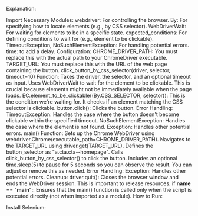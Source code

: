 Explanation:

Import Necessary Modules:
webdriver: For controlling the browser.
By: For specifying how to locate elements (e.g., by CSS selector).
WebDriverWait: For waiting for elements to be in a specific state.
expected_conditions: For defining conditions to wait for (e.g., element to be clickable).
TimeoutException, NoSuchElementException: For handling potential errors.
time: to add a delay.
Configuration:
CHROME_DRIVER_PATH: You must replace this with the actual path to your ChromeDriver executable.
TARGET_URL: You must replace this with the URL of the web page containing the button.
click_button_by_css_selector(driver, selector, timeout=10) Function:
Takes the driver, the selector, and an optional timeout as input.
Uses WebDriverWait to wait for the element to be clickable. This is crucial because elements might not be immediately available when the page loads.
EC.element_to_be_clickable((By.CSS_SELECTOR, selector)): This is the condition we're waiting for. It checks if an element matching the CSS selector is clickable.
button.click(): Clicks the button.
Error Handling:
TimeoutException: Handles the case where the button doesn't become clickable within the specified timeout.
NoSuchElementException: Handles the case where the element is not found.
Exception: Handles other potential errors.
main() Function:
Sets up the Chrome WebDriver using webdriver.Chrome(executable_path=CHROME_DRIVER_PATH).
Navigates to the TARGET_URL using driver.get(TARGET_URL).
Defines the button_selector as "a.cta.cta--homepage".
Calls click_button_by_css_selector() to click the button.
Includes an optional time.sleep(5) to pause for 5 seconds so you can observe the result. You can adjust or remove this as needed.
Error Handling:
Exception: Handles other potential errors.
Cleanup:
driver.quit(): Closes the browser window and ends the WebDriver session. This is important to release resources.
if __name__ == "__main__"::
Ensures that the main() function is called only when the script is executed directly (not when imported as a module).
How to Run:

Install Selenium: